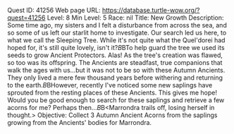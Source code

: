 Quest ID: 41256
Web page URL: https://database.turtle-wow.org/?quest=41256
Level: 8
Min Level: 5
Race: nil
Title: New Growth
Description: Some time ago, my sisters and I felt a disturbance from across the sea, and so some of us left our starlit home to investigate. Our search led us here, to what we call the Sleeping Tree. While it's not quite what the Quel'dorei had hoped for, it's still quite lovely, isn't it?$B$BTo help guard the tree we used its seeds to grow Ancient Protectors. Alas! As the tree's creation was flawed, so too was its offspring. The Ancients are steadfast, true companions that walk the ages with us...but it was not to be so with these Autumn Ancients. They only lived a mere few thousand years before withering and returning to the earth.$B$BHowever, recently I've noticed some new saplings have sprouted from the resting places of these Ancients. This gives me hope! Would you be good enough to search for these saplings and retrieve a few acorns for me? Perhaps then...$B$B<Marrondra trails off, losing herself in thought.>
Objective: Collect 3 Autumn Ancient Acorns from the saplings growing from the Ancients' bodies for Marrondra.

